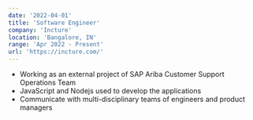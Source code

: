 ```yaml
---
date: '2022-04-01'
title: 'Software Engineer'
company: 'Incture'
location: 'Bangalore, IN'
range: 'Apr 2022 - Present'
url: 'https://incture.com/'
---
```


- Working as an external project of SAP Ariba Customer Support Operations Team
- JavaScript and Nodejs used to develop the applications
- Communicate with multi-disciplinary teams of engineers and product managers

